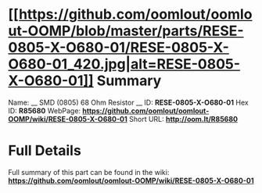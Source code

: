 
[[https://github.com/oomlout/oomlout-OOMP/blob/master/parts/RESE-0805-X-O680-01/RESE-0805-X-O680-01_420.jpg|alt=RESE-0805-X-O680-01]] 
Summary
=================

Name: __ SMD (0805) 68 Ohm Resistor __
ID: __RESE-0805-X-O680-01__
Hex ID: __R85680__
WebPage: __https://github.com/oomlout/oomlout-OOMP/wiki/RESE-0805-X-O680-01__
Short URL: __http://oom.lt/R85680__

Full Details
==========================
Full summary of this part can be found in the wiki:   
__https://github.com/oomlout/oomlout-OOMP/wiki/RESE-0805-X-O680-01__   

